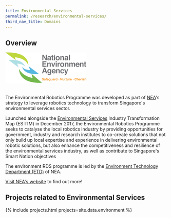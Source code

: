 ```yaml
---
title: Environmental Services
permalink: /research/environmental-services/
third_nav_title: Domains
---
```

## Overview  
<img style="max-width:50%;margin-bottom:20px;" src="/images/partners/nea.png">

The Environmental Robotics Programme was developed as part of [NEA](/who-we-are/abbreviations/#nea)'s strategy to leverage robotics technology to transform Singapore's environmental services sector.

Launched alongside the [Environmental Services](/who-we-are/abbreviations/#es) Industry Transformation Map (ES ITM) in December 2017, the Environmental Robotics Programme seeks to catalyse the local robotics industry by providing opportunities for government, industry and research institutes to co-create solutions that not only build up local expertise and experience in delivering environmental robotic solutions, but also enhance the competitiveness and resilience of the environmental services industry, as well as contribute to Singapore's Smart Nation objectives

The environment RDS programme is led by the [Environment Technology Department (ETD)](/who-we-are/abbreviations/#etd) of NEA.

[Visit NEA's website](https://www.nea.gov.sg/programmes-grants/grants-and-awards/environmental-robotics-programme) to find out more!

## Projects related to Environmental Services

{% include projects.html projects=site.data.environment %}